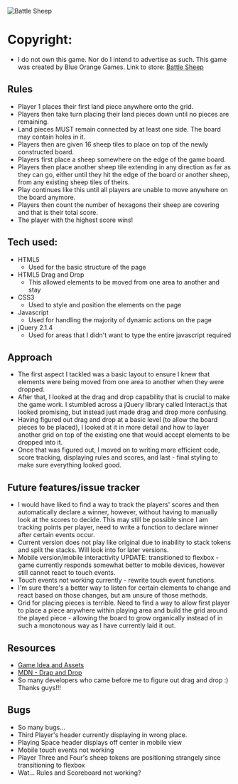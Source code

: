 
![Battle Sheep](http://geekdad.com/wp-content/uploads/2015/06/BattleSheep-featured.jpg)

# Copyright:
* I do not own this game. Nor do I intend to advertise as such. This game was created by Blue Orange Games. Link to store: [Battle Sheep](http://www.blueorangegames.com/index.php/games/battle-sheep)

## Rules
* Player 1 places their first land piece anywhere onto the grid.
* Players then take turn placing their land pieces down until no pieces are remaining.
* Land pieces MUST remain connected by at least one side. The board may contain holes in it.
* Players then are given 16 sheep tiles to place on top of the newly constructed board.
* Players first place a sheep somewhere on the edge of the game board.
* Players then place another sheep tile extending in any direction as far as they can go, either until they hit the edge of the board or another sheep, from any existing sheep tiles of theirs.
* Play continues like this until all players are unable to move anywhere on the board anymore.
* Players then count the number of hexagons their sheep are covering and that is their total score.
* The player with the highest score wins!

## Tech used:
* HTML5
  - Used for the basic structure of the page
* HTML5 Drag and Drop
  - This allowed elements to be moved from one area to another and stay
* CSS3
  - Used to style and position the elements on the page
* Javascript
  - Used for handling the majority of dynamic actions on the page
* jQuery 2.1.4
  - Used for areas that I didn't want to type the entire javascript required

## Approach

* The first aspect I tackled was a basic layout to ensure I knew that elements were being moved from one area to another when they were dropped.
* After that, I looked at the drag and drop capability that is crucial to make the game work. I stumbled across a jQuery library called Interact.js that looked promising, but instead just made drag and drop more confusing.
* Having figured out drag and drop at a basic level (to allow the board pieces to be placed), I looked at it in more detail and how to layer another grid on top of the existing one that would accept elements to be dropped into it.
* Once that was figured out, I moved on to writing more efficient code, score tracking, displaying rules and scores, and last - final styling to make sure everything looked good.

## Future features/issue tracker
* I would have liked to find a way to track the players' scores and then automatically declare a winner, however, without having to manually look at the scores to decide. This may still be possible since I am tracking points per player, need to write a function to declare winner after certain events occur.
* Current version does not play like original due to inability to stack tokens and split the stacks. Will look into for later versions.
* Mobile version/mobile interactivity UPDATE: transitioned to flexbox - game currently responds somewhat better to mobile devices, however still cannot react to touch events.
* Touch events not working currently - rewrite touch event functions.
* I'm sure there's a better way to listen for certain elements to change and react based on those changes, but am unsure of those methods.
* Grid for placing pieces is terrible. Need to find a way to allow first player to place a piece anywhere within playing area and build the grid around the played piece - allowing the board to grow organically instead of in such a monotonous way as I have currently laid it out.

## Resources
* [Game Idea and Assets](http://www.blueorangegames.com/index.php/games/battle-sheep)
* [MDN - Drap and Drop](https://developer.mozilla.org/en-US/docs/Web/API/HTML_Drag_and_Drop_API)
* So many developers who came before me to figure out drag and drop :) Thanks guys!!!

## Bugs
* So many bugs...
* Third Player's header currently displaying in wrong place.
* Playing Space header displays off center in mobile view
* Mobile touch events not working
* Player Three and Four's sheep tokens are positioning strangely since transitioning to flexbox
* Wat... Rules and Scoreboard not working?
